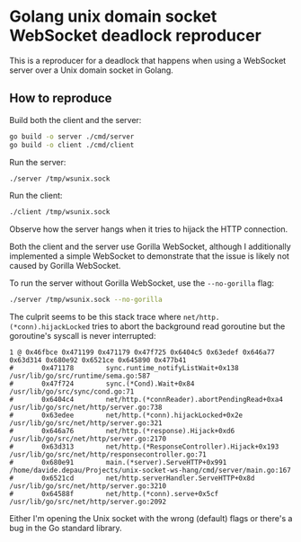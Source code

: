 # Golang unix domain socket WebSocket deadlock reproducer

This is a reproducer for a deadlock that happens when using a WebSocket server over a Unix domain socket in Golang.

## How to reproduce

Build both the client and the server:

```sh
go build -o server ./cmd/server
go build -o client ./cmd/client
```

Run the server:

```sh
./server /tmp/wsunix.sock
```

Run the client:

```sh
./client /tmp/wsunix.sock
```

Observe how the server hangs when it tries to hijack the HTTP connection.

Both the client and the server use Gorilla WebSocket, although I additionally implemented a simple WebSocket to
demonstrate that the issue is likely not caused by Gorilla WebSocket.

To run the server without Gorilla WebSocket, use the `--no-gorilla` flag:

```sh
./server /tmp/wsunix.sock --no-gorilla
```

The culprit seems to be this stack trace where `net/http.(*conn).hijackLocked` tries to abort the background read
goroutine but the goroutine's syscall is never interrupted:

```
1 @ 0x46fbce 0x471199 0x471179 0x47f725 0x6404c5 0x63edef 0x646a77 0x63d314 0x680e92 0x6521ce 0x645890 0x477b41
#       0x471178        sync.runtime_notifyListWait+0x138               /usr/lib/go/src/runtime/sema.go:587
#       0x47f724        sync.(*Cond).Wait+0x84                          /usr/lib/go/src/sync/cond.go:71
#       0x6404c4        net/http.(*connReader).abortPendingRead+0xa4    /usr/lib/go/src/net/http/server.go:738
#       0x63edee        net/http.(*conn).hijackLocked+0x2e              /usr/lib/go/src/net/http/server.go:321
#       0x646a76        net/http.(*response).Hijack+0xd6                /usr/lib/go/src/net/http/server.go:2170
#       0x63d313        net/http.(*ResponseController).Hijack+0x193     /usr/lib/go/src/net/http/responsecontroller.go:71
#       0x680e91        main.(*server).ServeHTTP+0x991                  /home/davide.depau/Projects/unix-socket-ws-hang/cmd/server/main.go:167
#       0x6521cd        net/http.serverHandler.ServeHTTP+0x8d           /usr/lib/go/src/net/http/server.go:3210
#       0x64588f        net/http.(*conn).serve+0x5cf                    /usr/lib/go/src/net/http/server.go:2092
```

Either I'm opening the Unix socket with the wrong (default) flags or there's a bug in the Go standard library.
